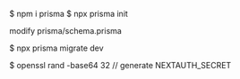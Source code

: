 $ npm i prisma
$ npx prisma init

modify prisma/schema.prisma

$ npx prisma migrate dev


$ openssl rand -base64 32 // generate NEXTAUTH_SECRET